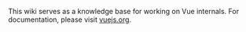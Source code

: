 This wiki serves as a knowledge base for working on Vue internals. For documentation, please visit [vuejs.org](https://vuejs.org).
